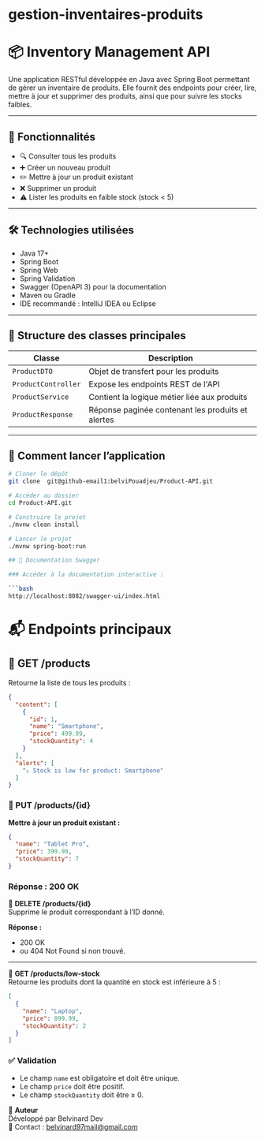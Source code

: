 # gestion-inventaires-produits

# 📦 Inventory Management API

Une application RESTful développée en Java avec Spring Boot permettant de gérer un inventaire de produits. Elle fournit des endpoints pour créer, lire, mettre à jour et supprimer des produits, ainsi que pour suivre les stocks faibles.

---

## 🚀 Fonctionnalités

- 🔍 Consulter tous les produits
- ➕ Créer un nouveau produit
- ✏️ Mettre à jour un produit existant
- ❌ Supprimer un produit
- ⚠️ Lister les produits en faible stock (stock < 5)

---

## 🛠️ Technologies utilisées

- Java 17+
- Spring Boot
- Spring Web
- Spring Validation
- Swagger (OpenAPI 3) pour la documentation
- Maven ou Gradle
- IDE recommandé : IntelliJ IDEA ou Eclipse

---

## 📂 Structure des classes principales

| Classe              | Description                                  |
|---------------------|----------------------------------------------|
| `ProductDTO`        | Objet de transfert pour les produits         |
| `ProductController` | Expose les endpoints REST de l'API          |
| `ProductService`    | Contient la logique métier liée aux produits|
| `ProductResponse`   | Réponse paginée contenant les produits et alertes |

---

## 🧪 Comment lancer l’application

```bash
# Cloner le dépôt
git clone  git@github-email1:belviPouadjeu/Product-API.git

# Accéder au dossier
cd Product-API.git

# Construire le projet
./mvnw clean install

# Lancer le projet
./mvnw spring-boot:run

## 📘 Documentation Swagger

### Accéder à la documentation interactive :

```bash
http://localhost:8082/swagger-ui/index.html
```
# 📬 Endpoints principaux

## 🔹 GET /products
Retourne la liste de tous les produits :

```json
{
  "content": [
    {
      "id": 1,
      "name": "Smartphone",
      "price": 499.99,
      "stockQuantity": 4
    }
  ],
  "alerts": [
    "⚠️ Stock is low for product: Smartphone"
  ]
}
```
### 🔹 PUT /products/{id}

**Mettre à jour un produit existant :**

```json
{
  "name": "Tablet Pro",
  "price": 399.99,
  "stockQuantity": 7
}
```
### Réponse : 200 OK

🔹 **DELETE /products/{id}**  
Supprime le produit correspondant à l’ID donné.

**Réponse :**  
- 200 OK  
- ou 404 Not Found si non trouvé.

---
🔹 **GET /products/low-stock**  
Retourne les produits dont la quantité en stock est inférieure à 5 :

```json
[
  {
    "name": "Laptop",
    "price": 899.99,
    "stockQuantity": 2
  }
]
```

### ✅ Validation

- Le champ `name` est obligatoire et doit être unique.
- Le champ `price` doit être positif.
- Le champ `stockQuantity` doit être ≥ 0.

📌 **Auteur**  
Développé par Belvinard Dev  
📧 Contact : belvinard97mail@gmail.com
